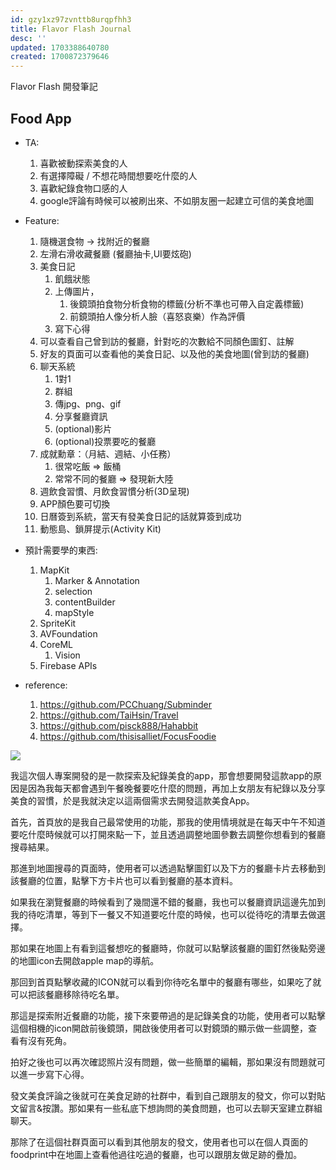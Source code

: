 ```yaml
---
id: gzy1xz97zvnttb8urqpfhh3
title: Flavor Flash Journal
desc: ''
updated: 1703388640780
created: 1700872379646
---
```


Flavor Flash 開發筆記

## Food App

- TA:

  1. 喜歡被動探索美食的人
  2. 有選擇障礙 / 不想花時間想要吃什麼的人
  3. 喜歡紀錄食物口感的人
  4. google評論有時候可以被刷出來、不如朋友圈一起建立可信的美食地圖

- Feature:

  1. 隨機選食物 -> 找附近的餐廳
  2. 左滑右滑收藏餐廳 (餐廳抽卡,UI要炫砲)
  3. 美食日記
     1. 飢餓狀態
     2. 上傳圖片，
        1. 後鏡頭拍食物分析食物的標籤(分析不準也可帶入自定義標籤)
        2. 前鏡頭拍人像分析人臉（喜怒哀樂）作為評價
     3. 寫下心得
  4. 可以查看自己曾到訪的餐廳，針對吃的次數給不同顏色圖釘、註解
  5. 好友的頁面可以查看他的美食日記、以及他的美食地圖(曾到訪的餐廳)
  6. 聊天系統
     1. 1對1
     2. 群組
     3. 傳jpg、png、gif
     4. 分享餐廳資訊
     5. (optional)影片
     6. (optional)投票要吃的餐廳
  7. 成就勳章：（月結、週結、小任務）
     1. 很常吃飯 => 飯桶
     2. 常常不同的餐廳 => 發現新大陸
  8. 週飲食習慣、月飲食習慣分析(3D呈現)
  9. APP顏色要可切換
  10. 日曆簽到系統，當天有發美食日記的話就算簽到成功
  11. 動態島、鎖屏提示(Activity Kit)

- 預計需要學的東西:
  1. MapKit
     1. Marker & Annotation
     2. selection
     3. contentBuilder
     4. mapStyle
  2. SpriteKit
  3. AVFoundation
  4. CoreML
     1. Vision
  5. Firebase APIs


- reference:
  1. https://github.com/PCChuang/Subminder
  2. https://github.com/TaiHsin/Travel
  3. https://github.com/pisck888/Hahabbit
  4. https://github.com/thisisalliet/FocusFoodie


![](/assets/images/ifoodie-webconfig.png)

我這次個人專案開發的是一款探索及紀錄美食的app，那會想要開發這款app的原因是因為我每天都會遇到午餐晚餐要吃什麼的問題，再加上女朋友有紀錄以及分享美食的習慣，於是我就決定以這兩個需求去開發這款美食App。

首先，首頁放的是我自己最常使用的功能，那我的使用情境就是在每天中午不知道要吃什麼時候就可以打開來點一下，並且透過調整地圖參數去調整你想看到的餐廳搜尋結果。

那進到地圖搜尋的頁面時，使用者可以透過點擊圖釘以及下方的餐廳卡片去移動到該餐廳的位置，點擊下方卡片也可以看到餐廳的基本資料。

如果我在瀏覽餐廳的時候看到了幾間還不錯的餐廳，我也可以餐廳資訊這邊先加到我的待吃清單，等到下一餐又不知道要吃什麼的時候，也可以從待吃的清單去做選擇。

那如果在地圖上有看到這餐想吃的餐廳時，你就可以點擊該餐廳的圖釘然後點旁邊的地圖icon去開啟apple map的導航。

那回到首頁點擊收藏的ICON就可以看到你待吃名單中的餐廳有哪些，如果吃了就可以把該餐廳移除待吃名單。

那這是探索附近餐廳的功能，接下來要帶過的是記錄美食的功能，使用者可以點擊這個相機的icon開啟前後鏡頭，開啟後使用者可以對鏡頭的顯示做一些調整，查看有沒有死角。

拍好之後也可以再次確認照片沒有問題，做一些簡單的編輯，那如果沒有問題就可以進一步寫下心得。

發文美食評論之後就可在美食足跡的社群中，看到自己跟朋友的發文，你可以對貼文留言&按讚。那如果有一些私底下想詢問的美食問題，也可以去聊天室建立群組聊天。

那除了在這個社群頁面可以看到其他朋友的發文，使用者也可以在個人頁面的foodprint中在地圖上查看他過往吃過的餐廳，也可以跟朋友做足跡的疊加。
